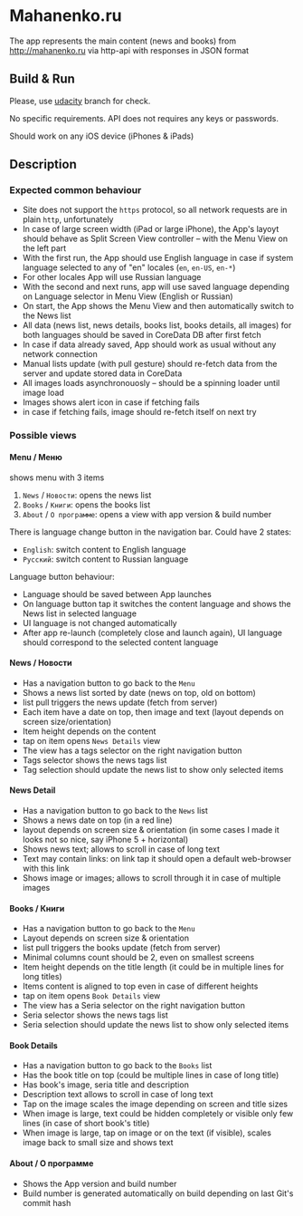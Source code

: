 # Mahanenko.ru

The app represents the main content (news and books) from http://mahanenko.ru via http-api with responses in JSON format

## Build & Run

Please, use [udacity](https://github.com/norlin/mahanenko.ru/tree/udacity) branch for check.

No specific requirements. API does not requires any keys or passwords.

Should work on any iOS device (iPhones & iPads)

## Description

### Expected common behaviour

+ Site does not support the `https` protocol, so all network requests are in plain `http`, unfortunately
+ In case of large screen width (iPad or large iPhone), the App's layoyt should behave as Split Screen View controller – with the Menu View on the left part
+ With the first run, the App should use English language in case if system language selected to any of "en" locales (`en`, `en-US`, `en-*`)
+ For other locales App will use Russian language
+ With the second and next runs, app will use saved language depending on Language selector in Menu View (English or Russian)
+ On start, the App shows the Menu View and then automatically switch to the News list
+ All data (news list, news details, books list, books details, all images) for both languages should be saved in CoreData DB after first fetch
+ In case if data already saved, App should work as usual without any network connection
+ Manual lists update (with pull gesture) should re-fetch data from the server and update stored data in CoreData
+ All images loads asynchronouosly – should be a spinning loader until image load
+ Images shows alert icon in case if fetching fails
+ in case if fetching fails, image should re-fetch itself on next try

### Possible views

#### Menu / Меню

shows menu with 3 items

1. `News` / `Новости`: opens the news list
2. `Books` / `Книги`: opens the books list
3. `About` / `О программе`: opens a view with app version & build number

There is language change button in the navigation bar.
Could have 2 states:
+ `English`: switch content to English language
+ `Русский`: switch content to Russian language

Language button behaviour:
+ Language should be saved between App launches
+ On language button tap it switches the content language and shows the News list in selected language
+ UI language is not changed automatically
+ After app re-launch (completely close and launch again), UI language should correspond to the selected content language

#### News / Новости

+ Has a navigation button to go back to the `Menu`
+ Shows a news list sorted by date (news on top, old on bottom)
+ list pull triggers the news update (fetch from server)
+ Each item have a date on top, then image and text (layout depends on screen size/orientation)
+ Item height depends on the content
+ tap on item opens `News Details` view
+ The view has a tags selector on the right navigation button
+ Tags selector shows the news tags list
+ Tag selection should update the news list to show only selected items

#### News Detail

+ Has a navigation button to go back to the `News` list
+ Shows a news date on top (in a red line)
+ layout depends on screen size & orientation (in some cases I made it looks not so nice, say iPhone 5 + horizontal)
+ Shows news text; allows to scroll in case of long text
+ Text may contain links: on link tap it should open a default web-browser with this link
+ Shows image or images; allows to scroll through it in case of multiple images

#### Books / Книги

+ Has a navigation button to go back to the `Menu`
+ Layout depends on screen size & orientation
+ list pull triggers the books update (fetch from server)
+ Minimal columns count should be 2, even on smallest screens
+ Item height depends on the title length (it could be in multiple lines for long titles)
+ Items content is aligned to top even in case of different heights
+ tap on item opens `Book Details` view
+ The view has a Seria selector on the right navigation button
+ Seria selector shows the news tags list
+ Seria selection should update the news list to show only selected items

#### Book Details

+ Has a navigation button to go back to the `Books` list
+ Has the book title on top (could be multiple lines in case of long title)
+ Has book's image, seria title and description
+ Description text allows to scroll in case of long text
+ Tap on the image scales the image depending on screen and title sizes
+ When image is large, text could be hidden completely or visible only few lines (in case of short book's title)
+ When image is large, tap on image or on the text (if visible), scales image back to small size and shows text

#### About / О программе

+ Shows the App version and build number
+ Build number is generated automatically on build depending on last Git's commit hash

